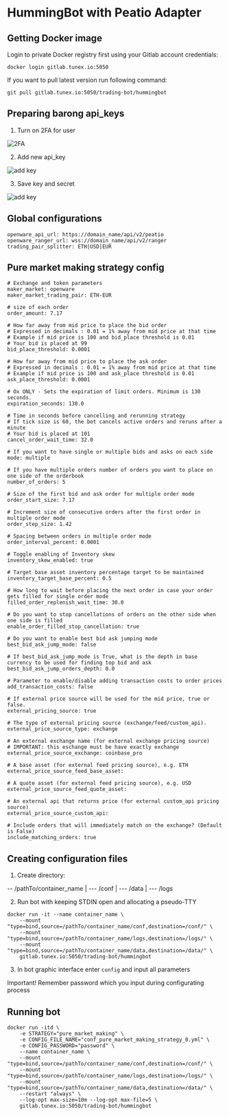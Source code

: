 # HummingBot with Peatio Adapter


## Getting Docker image

Login to private Docker registry first using your Gitlab account credentials:

```
docker login gitlab.tunex.io:5050
```

If you want to pull latest version run following command:

```
git pull gitlab.tunex.io:5050/trading-bot/hummingbot
```

## Preparing barong api_keys

1. Turn on 2FA for user

![2FA](https://gitlab.tunex.io/trading-bot/hummingbot/-/raw/master/images/profile.png)

2. Add new api_key

![add key](https://gitlab.tunex.io/trading-bot/hummingbot/-/raw/master/images/keys.png)

3. Save key and secret

![add key](https://gitlab.tunex.io/trading-bot/hummingbot/-/raw/master/images/key.png)

## Global configurations

```
openware_api_url: https://domain_name/api/v2/peatio
openware_ranger_url: wss://domain_name/api/v2/ranger
trading_pair_splitter: ETH|USD|EUR
```

## Pure market making strategy config

```
# Exchange and token parameters
maker_market: openware
maker_market_trading_pair: ETH-EUR

# size of each order
order_amount: 7.17

# How far away from mid price to place the bid order
# Expressed in decimals : 0.01 = 1% away from mid price at that time
# Example if mid price is 100 and bid_place threshold is 0.01
# Your bid is placed at 99
bid_place_threshold: 0.0001

# How far away from mid price to place the ask order
# Expressed in decimals : 0.01 = 1% away from mid price at that time
# Example if mid price is 100 and ask_place threshold is 0.01
ask_place_threshold: 0.0001

# Ox ONLY - Sets the expiration of limit orders. Minimum is 130 seconds.
expiration_seconds: 130.0

# Time in seconds before cancelling and rerunning strategy
# If tick size is 60, the bot cancels active orders and reruns after a minute
# Your bid is placed at 101
cancel_order_wait_time: 32.0

# If you want to have single or multiple bids and asks on each side
mode: multiple

# If you have multiple orders number of orders you want to place on one side of the orderbook
number_of_orders: 5

# Size of the first bid and ask order for multiple order mode
order_start_size: 7.17

# Increment size of consecutive orders after the first order in multiple order mode
order_step_size: 1.42

# Spacing between orders in multiple order mode
order_interval_percent: 0.0001

# Toggle enabling of Inventory skew
inventory_skew_enabled: true

# Target base asset inventory percentage target to be maintained
inventory_target_base_percent: 0.5

# How long to wait before placing the next order in case your order gets filled for single order mode
filled_order_replenish_wait_time: 30.0

# Do you want to stop cancellations of orders on the other side when one side is filled
enable_order_filled_stop_cancellation: true

# Do you want to enable best bid ask jumping mode
best_bid_ask_jump_mode: false

# If best_bid_ask_jump_mode is True, what is the depth in base currency to be used for finding top bid and ask
best_bid_ask_jump_orders_depth: 0.0

# Parameter to enable/disable adding transaction costs to order prices
add_transaction_costs: false

# If external price source will be used for the mid price, true or false.
external_pricing_source: true

# The type of external pricing source (exchange/feed/custom_api).
external_price_source_type: exchange

# An external exchange name (for external exchange pricing source)
# IMPORTANT: this eschange must be have exactly exchange
external_price_source_exchange: coinbase_pro

# A base asset (for external feed pricing source), e.g. ETH
external_price_source_feed_base_asset:

# A quote asset (for external feed pricing source), e.g. USD
external_price_source_feed_quote_asset:

# An external api that returns price (for external custom_api pricing source)
external_price_source_custom_api:

# Include orders that will immediately match on the exchange? (Default is False)
include_matching_orders: true
```

## Creating configuration files

1. Create directory:

-- /pathTo/container_name
    |
    --- /conf
    |
    --- /data
    |
    --- /logs

2. Run bot with keeping STDIN open and allocating a pseudo-TTY

```
docker run -it --name container_name \
    --mount "type=bind,source=/pathTo/container_name/conf,destination=/conf/" \
    --mount "type=bind,source=/pathTo/container_name/logs,destination=/logs/" \
    --mount "type=bind,source=/pathTo/container_name/data,destination=/data/" \
    gitlab.tunex.io:5050/trading-bot/hummingbot
```

3. In bot graphic interface enter ```config``` and input all parameters

Important! Remember password which you input during configurating process

## Running bot

```
docker run -itd \
    -e STRATEGY="pure_market_making" \
    -e CONFIG_FILE_NAME="conf_pure_market_making_strategy_0.yml" \
    -e CONFIG_PASSWORD="password" \
    --name container_name \
    --mount "type=bind,source=/pathTo/container_name/conf,destination=/conf/" \
    --mount "type=bind,source=/pathTo/container_name/logs,destination=/logs/" \
    --mount "type=bind,source=/pathTo/container_name/data,destination=/data/" \
    --restart "always" \
    --log-opt max-size=10m --log-opt max-file=5 \
    gitlab.tunex.io:5050/trading-bot/hummingbot
```